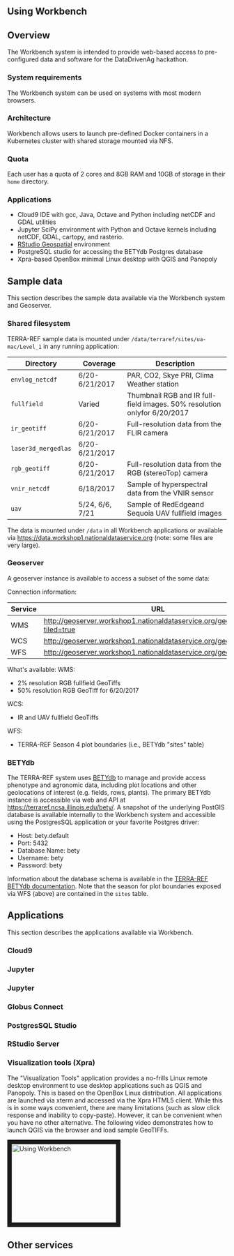 ## Using Workbench

## Overview

The Workbench system is intended to provide web-based access to pre-configured data and software for the DataDrivenAg hackathon.

### System requirements
The Workbench system can be used on systems with most modern browsers. 

### Architecture
Workbench allows users to launch pre-defined Docker containers in a Kubernetes cluster with shared storage mounted via NFS.

### Quota
Each user has a quota of 2 cores and 8GB RAM and 10GB of storage in their `home` directory.

### Applications

* Cloud9 IDE with gcc, Java, Octave and Python including netCDF and GDAL utilities
* Jupyter SciPy environment with Python and Octave kernels including netCDF, GDAL, cartopy, and rasterio.
* [RStudio Geospatial](https://github.com/rocker-org/geospatial) environment
* PostgreSQL studio for accessing the BETYdb Postgres database
* Xpra-based OpenBox minimal Linux desktop with QGIS and Panopoly

## Sample data

This section describes the sample data available via the Workbench system and Geoserver.

### Shared filesystem
TERRA-REF sample data is mounted under `/data/terraref/sites/ua-mac/Level_1` in any running application:

Directory | Coverage | Description 
--- | --- | ---
`envlog_netcdf` | 6/20-6/21/2017 | PAR, CO2, Skye PRI, Clima Weather station 
`fullfield`|  Varied | Thumbnail RGB and IR full-field images. 50% resolution onlyfor 6/20/2017 
`ir_geotiff`| 6/20-6/21/2017 |  Full-resolution data from the FLIR camera
`laser3d_mergedlas`| 6/20-6/21/2017 | 
`rgb_geotiff`| 6/20-6/21/2017 | Full-resolution data from the RGB (stereoTop) camera
`vnir_netcdf`| 6/18/2017 |  Sample of hyperspectral data from the VNIR sensor
`uav` | 5/24, 6/6, 7/21 | Sample of RedEdgeand Sequoia UAV fullfield images

The data is mounted under `/data` in all Workbench applications or available via https://data.workshop1.nationaldataservice.org (note: some files are very large).

### Geoserver
A geoserver instance is available to access a subset of the some data:

Connection information:

Service | URL
--- | ---
WMS | http://geoserver.workshop1.nationaldataservice.org/geoserver/wms?tiled=true
WCS | http://geoserver.workshop1.nationaldataservice.org/geoserver/wcs
WFS | http://geoserver.workshop1.nationaldataservice.org/geoserver/wfs

What's available:
WMS:
* 2% resolution RGB fullfield GeoTiffs
* 50% resolution RGB GeoTiff for 6/20/2017

WCS:
* IR and UAV fullfield GeoTiffs

WFS:
* TERRA-REF Season 4 plot boundaries (i.e., BETYdb "sites" table)


### BETYdb
The TERRA-REF system uses [BETYdb](https://terraref.gitbooks.io/terraref-documentation/content/user/using-betydb.html) to manage and provide access phenotype and agronomic data, including plot locations and other geolocations of interest (e.g. fields, rows, plants).  The primary BETYdb instance is accessible via web and API at https://terraref.ncsa.illinois.edu/bety/.  A snapshot of the underlying PostGIS database is available internally to the Workbench system and accessible using the PostgresSQL application or your favorite Postgres driver:

* Host: bety.default
* Port: 5432
* Database Name: bety
* Username: bety
* Password: bety

Information about the database schema is available in the [TERRA-REF BETYdb documentation](https://terraref.ncsa.illinois.edu/bety/schemas).  Note that the season for plot boundaries exposed via WFS (above) are contained in the `sites` table.



## Applications

This section describes the applications available via Workbench.

### Cloud9

### Jupyter

### Jupyter

### Globus Connect

### PostgresSQL Studio

### RStudio Server 


### Visualization tools (Xpra)
The "Visualization Tools" application provides a no-frills Linux remote desktop environment to use desktop applications such as QGIS and Panopoly.  This is based on the OpenBox Linux distribution.  All applications are launched via xterm and accessed via the Xpra HTML5 client.  While this is in some ways convenient, there are many limitations (such as slow click response and inability to copy-paste). However, it can be convenient when you have no other alternative. The following video demonstrates how to launch QGIS via the browser and load sample GeoTIFFs.

<a href="http://www.youtube.com/watch?feature=player_embedded&v=6UYWpS9lzxs" target="_blank"><img src="http://img.youtube.com/vi/6UYWpS9lzxs/0.jpg"  alt="Using Workbench" width="240" height="180" border="10" /></a>

## Other services





